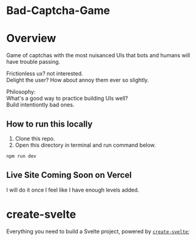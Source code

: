 # Bad-Captcha-Game

# Overview
Game of captchas with the most nuisanced UIs that bots and humans will have trouble passing.

Frictionless ux? not interested. <br>
Delight the user? How about annoy them ever so slightly. 

Philosophy:<br>
What's a good way to practice building UIs well? <br>
Build intentiontly bad ones.


## How to run this locally
1. Clone this repo.
2. Open this directory in terminal and run command below.

```bash
npm run dev
```

## Live Site Coming Soon on Vercel

I will do it once I feel like I have enough levels added.


# create-svelte

Everything you need to build a Svelte project, powered by [`create-svelte`](https://github.com/sveltejs/kit/tree/master/packages/create-svelte);



